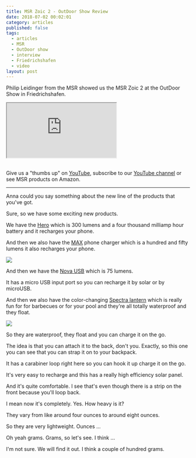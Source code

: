 ```yaml
---
title: MSR Zoic 2 - OutDoor Show Review
date: 2018-07-02 00:02:01
category: articles
published: false
tags:
  - articles
  - MSR
  - OutDoor show
  - interview
  - Friedrichshafen
  - video
layout: post
---
```


Philip Leidinger from the MSR showed us the MSR Zoic 2 at the OutDoor Show in Friedrichshafen.

<div class="embed-responsive embed-responsive-16by9">
    <iframe class="embed-responsive-item" src="https://www.youtube.com/embed/8SzpVkPTb2A"></iframe>
</div>
<br>
<!--more-->

Give us a "thumbs up" on <a href="https://www.youtube.com/watch?v=eSqYvleirkI" rel="nofollow" target="_blank">YouTube</a>, subscribe to our <a target="_blank" rel="nofollow" href="https://www.youtube.com/channel/UCnO9Q_m9EaOCrHmmQIBVBNw?sub_confirmation=1">YouTube channel</a> or see MSR products on <a hre="https://amzn.to/2tTy5aW" rel="nofollow" target="_blank">Amazon</a>.

---

Anna could you say something about the new line of the products that you've got.

Sure, so we have some exciting new products.

We have the <a href="https://amzn.to/2KByvck" rel="nofollow">Hero</a> which is 300 lumens and a four thousand milliamp hour battery and it recharges your phone.

And then we also have the <a href="https://amzn.to/2MGZdRc" rel="nofollow">MAX</a> phone charger which is a hundred and fifty lumens it also recharges your phone.

<a rel="nofollow" href="https://www.amazon.com/LuminAID-PackLite-Phone-Charger-Today/dp/B0779L4LYF/ref=as_li_ss_il?s=sporting-goods&ie=UTF8&qid=1530515249&sr=1-2-spons&keywords=luminaid+75+lumen&psc=1&linkCode=li3&tag=hikeve-20&linkId=86452564e2de1c217c03e87ec7b06312" target="_blank"><img border="0" src="//ws-na.amazon-adsystem.com/widgets/q?_encoding=UTF8&ASIN=B0779L4LYF&Format=_SL250_&ID=AsinImage&MarketPlace=US&ServiceVersion=20070822&WS=1&tag=hikeve-20" ></a><img src="https://ir-na.amazon-adsystem.com/e/ir?t=hikeve-20&l=li3&o=1&a=B0779L4LYF" width="1" height="1" border="0" alt="LuminAID MAX" style="border:none !important; margin:0px !important;" />

And then we have the <a href="https://amzn.to/2KByvck" rel="nofollow">Nova USB</a> which is 75 lumens.

It has a micro USB input port so you can recharge it by solar or by microUSB.

And then we also have the color-changing <a href="https://amzn.to/2Nj4wY7" rel="nofollow">Spectra lantern</a> which is really fun for for barbecues or for your pool and they're all totally waterproof and they float.

<a rel="nofollow" href="https://www.amazon.com/dp/B072F2YSHB/ref=as_li_ss_il?aaxitk=pPOJGhvNMkgKZHsnAMXN6Q&pd_rd_i=B072F2YSHB&pf_rd_m=ATVPDKIKX0DER&pf_rd_p=3930100107420870094&pf_rd_s=desktop-sx-top-slot&pf_rd_t=301&pf_rd_i=luminaid+75+lumen&hsa_cr_id=9340147010801&linkCode=li3&tag=hikeve-20&linkId=9855930f467dcefa38ae7cb90bc36cc8" target="_blank"><img border="0" src="//ws-na.amazon-adsystem.com/widgets/q?_encoding=UTF8&ASIN=B072F2YSHB&Format=_SL250_&ID=AsinImage&MarketPlace=US&ServiceVersion=20070822&WS=1&tag=hikeve-20" ></a><img src="https://ir-na.amazon-adsystem.com/e/ir?t=hikeve-20&l=li3&o=1&a=B072F2YSHB" width="1" height="1" border="0" alt="LuminAID Spectral" style="border:none !important; margin:0px !important;" />

So they are waterproof, they float and you can charge it on the go.

The idea is that you can attach it to the back, don't you. Exactly, so this one you can see that you can strap it on to your backpack.

It has a carabiner loop right here so you can hook it up charge it on the go.

It's very easy to recharge and this has a really high efficiency solar panel.

And it's quite comfortable. I see that's even though there is a strip on the front because you'll loop back.

I mean now it's completely. Yes. How heavy is it?

They vary from like around four ounces to around eight ounces.

So they are very lightweight. Ounces ...

Oh yeah grams. Grams, so let's see. I think ...

I'm not sure. We will find it out. I think a couple of hundred grams.
